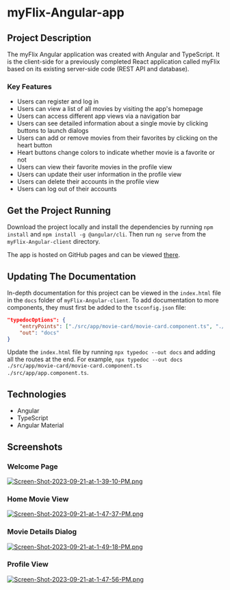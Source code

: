 # myFlix-Angular-app

## Project Description
The myFlix Angular application was created with Angular and TypeScript. It is the client-side for a previously completed React application called myFlix based on its existing server-side code (REST API and database). 

### Key Features
* Users can register and log in
* Users can view a list of all movies by visiting the app's homepage
* Users can access different app views via a navigation bar
* Users can see detailed information about a single movie by clicking buttons to launch dialogs
* Users can add or remove movies from their favorites by clicking on the heart button 
* Heart buttons change colors to indicate whether movie is a favorite or not
* Users can view their favorite movies in the profile view
* Users can update their user information in the profile view
* Users can delete their accounts in the profile view
* Users can log out of their accounts

## Get the Project Running
Download the project locally and install the dependencies by running `npm install` and `npm install -g @angular/cli`. Then run `ng serve` from the `myFlix-Angular-client` directory.

The app is hosted on GitHub pages and can be viewed [there](https://kayleebowers.github.io/myFlix-Angular-deployed). 

## Updating The Documentation
In-depth documentation for this project can be viewed in the `index.html` file in the `docs` folder of `myFlix-Angular-client`. To add documentation to more components, they must first be added to the `tsconfig.json` file:

```json
"typedocOptions": {
    "entryPoints": ["./src/app/movie-card/movie-card.component.ts", "./src/app/app.component.ts", "./src/app/welcome-page/welcome-page.component.ts", "./src/app/user-profile/user-profile.component.ts"],
    "out": "docs"
}
```

Update the `index.html` file by running `npx typedoc --out docs` and adding all the routes at the end. For example, `npx typedoc --out docs ./src/app/movie-card/movie-card.component.ts ./src/app/app.component.ts`.

## Technologies
* Angular
* TypeScript
* Angular Material

## Screenshots
### Welcome Page
[![Screen-Shot-2023-09-21-at-1-39-10-PM.png](https://i.postimg.cc/qvn4Z8TZ/Screen-Shot-2023-09-21-at-1-39-10-PM.png)](https://postimg.cc/Hrpqr8jQ)

### Home Movie View
[![Screen-Shot-2023-09-21-at-1-47-37-PM.png](https://i.postimg.cc/d1WYT62D/Screen-Shot-2023-09-21-at-1-47-37-PM.png)](https://postimg.cc/ft0FGxgh)

### Movie Details Dialog
[![Screen-Shot-2023-09-21-at-1-49-18-PM.png](https://i.postimg.cc/tJL8hMYR/Screen-Shot-2023-09-21-at-1-49-18-PM.png)](https://postimg.cc/kRvjCwQL)

### Profile View
[![Screen-Shot-2023-09-21-at-1-47-56-PM.png](https://i.postimg.cc/7LdcvRn3/Screen-Shot-2023-09-21-at-1-47-56-PM.png)](https://postimg.cc/sBPK7w8x)
